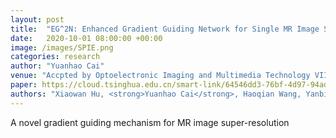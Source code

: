 ```yaml
---
layout: post
title:  "EG^2N: Enhanced Gradient Guiding Network for Single MR Image Super-Resolution"
date:   2020-10-01 08:00:00 +00:00
image: /images/SPIE.png
categories: research
author: "Yuanhao Cai"
venue: "Accpted by Optoelectronic Imaging and Multimedia Technology VII 11550, 115500I"
paper: https://cloud.tsinghua.edu.cn/smart-link/64546dd3-76bf-4d97-94ad-2f6cf8488963/
authors: "Xiaowan Hu, <strong>Yuanhao Cai</strong>, Haoqian Wang, Yanbin Peng, and Yulun Zhang"
---
```

A novel gradient guiding mechanism for MR image super-resolution